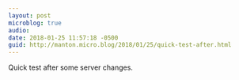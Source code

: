 ```yaml
---
layout: post
microblog: true
audio: 
date: 2018-01-25 11:57:18 -0500
guid: http://manton.micro.blog/2018/01/25/quick-test-after.html
---
```

Quick test after some server changes.
